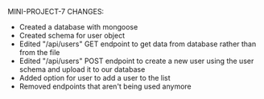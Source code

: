 MINI-PROJECT-7 CHANGES:
- Created a database with mongoose
- Created schema for user object
- Edited "/api/users" GET endpoint to get data from database rather than from the file
- Edited "/api/users" POST endpoint to create a new user using the user schema and upload it to our database
- Added option for user to add a user to the list
- Removed endpoints that aren't being used anymore

